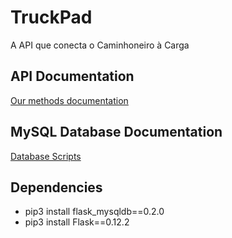 # TruckPad
A API que conecta o Caminhoneiro à Carga

## API Documentation
[Our methods documentation](https://github.com/LeonardoBonetti/TruckPad/blob/master/API%20Documentation.md)

## MySQL Database Documentation
[Database Scripts](https://github.com/LeonardoBonetti/TruckPad/blob/master/MYSQL%20Documentation)

## Dependencies
 - pip3 install flask_mysqldb==0.2.0
 - pip3 install Flask==0.12.2
